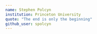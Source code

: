 ```yaml
---
name: Stephen Polcyn
institution: Princeton University
quote: "The end is only the beginning"
github_user: spolcyn
---
```

